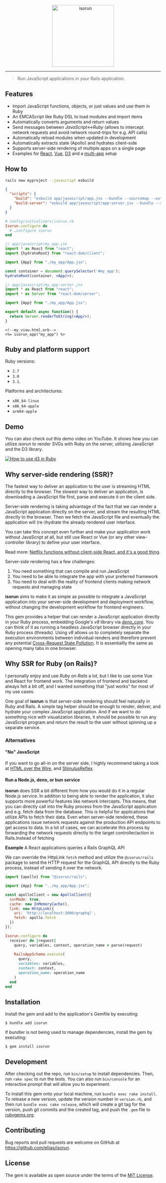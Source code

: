 <p align="center">
  <img alt="isorun" src="./docs/assets/logo.png" width="200" />
</p>

---

> Run JavaScript applications in your Rails application.

## Features

* Import JavaScript functions, objects, or just values and use them in Ruby
* An EMCAScript like Ruby DSL to load modules and import items
* Automatically converts arguments and return values
* Send messages between *JavaScript*<->*Ruby* (allows to intercept network requests and avoid network round-trips for e.g. API calls)
* Automatically reload modules when updated in development
* Automatically extracts state (Apollo) and hydrates client-side 
* Supports server-side rendering of multiple apps on a single page
* Examples for [React](./examples/rails-react-app), [Vue](./examples/rails-vue-app), [D3](./examples/rails-service-app) and a [multi-app](./examples/rails-multi-app) setup

## How to

```bash
rails new myproject --javascript esbuild
```

```json
{
  "scripts": {
    "build": "esbuild app/javascript/app.jsx --bundle --sourcemap --outdir=app/assets/builds --public-path=assets",
    "build-server": "esbuild app/javascript/app-server.jsx --bundle --sourcemap --outdir=app/assets/builds --public-path=assets --format=esm"
  }
}
```

```ruby
# config/initializers/isorun.rb
Isorun.configure do
  # …configure isorun
end
```

```jsx
// app/javascript/my_app.jsx
import * as React from "react";
import {hydrateRoot} from "react-dom/client";

import {App} from "./my_app/App.jsx";

const container = document.querySelector('#my_app');
hydrateRoot(container, <App/>);

```

```jsx
// app/javascript/my_app-server.jsx
import * as React from "react";
import * as Server from "react-dom/server";

import {App} from "./my_app/App.jsx";

export default async function() {
  return Server.renderToString(<App/>);
}
```

```erb
<!--my_view.html.erb-->
<%= isorun_app("my_app") %>
```

## Ruby and platform support

Ruby versions:
  - `2.7`
  - `3.0`
  - `3.1`.

Platforms and architectures:
  - `x86_64-linux`
  - `x86_64-apple`
  - `arm64-apple` 

## Demo

You can also check out this demo video on YouTube. It shows how you can utilize
*isorun* to render SVGs with Ruby on the server, utilizing JavaScript and the
D3 library.

[![How to use d3 in Ruby](./docs/assets/how-to-use-d3-in-ruby.png)](https://www.youtube.com/watch?v=EPHX4po4X4g)

## Why server-side rendering (SSR)?

The fastest way to deliver an application to the user is streaming HTML directly
to the browser. The slowest way to deliver an application, is downloading a
JavaScript file first, parse and execute it on the client side.

Server-side rendering is taking advantage of the fact that we can render a
JavaScript application directly on the server, and stream the resulting HTML
directly to the browser.
Then we fetch the JavaScript file and eventually the application will
(re-)hydrate the already rendered user interface.

You can take this concept even further and make your application work without
JavaScript at all, but still use React or Vue (or any other view-controller
library) to define your user interface.

Read
more: [Netflix functions without client-side React, and it's a good thing](https://jakearchibald.com/2017/netflix-and-react/).

Server-side rendering has a few challenges:

1. You need something that can compile and run JavaScript
1. You need to be able to integrate the app with your preferred framework
1. You need to deal with the reality of frontend clients making network requests and managing state

**isorun** aims to make it as simple as possible to integrate a
JavaScript application into your server-side development and deployment
workflow, without changing the development workflow for frontend engineers.

This gem provides a helper that can render a JavaScript application directly in
your Ruby process, embedding Google's *v8* library via [*deno_core*](https://crates.io/crates/deno_core).
You can think of it as running a headless JavaScript browser directly in your
Ruby process (threads). Using *v8* allows us to completely separate the
execution environments between individual renders and therefore prevent any
potential [Cross-Request State Pollution](https://vuejs.org/guide/scaling-up/ssr.html#cross-request-state-pollution).
It is essentiallly the same as opening many tabs in one browser.

## Why SSR for Ruby (on Rails)?

I personally enjoy and use *Ruby on Rails* a lot, but I like to use some
Vue and React for frontend work. The integration of frontend and backend always
felt a bit off, and I wanted something that "just works" for most of my use
cases.

One goal of **isorun** is that server-side rendering should feel naturally in
Ruby and Rails. A simple tag helper should be enough to render, deliver, and
hydrate your complex JavaScript application. And if we want to do something
nice with visualization libraries, it should be possible to run any JavaScript
program and return the result to the user without spinning up a separate
service.

### Alternatives

#### "No" JavaScript

If you want to go all-in on the server side, I highly recommend taking a look at
[HTML over the Wire](https://hotwired.dev/), and [StimulusReflex](https://docs.stimulusreflex.com/).

#### Run a Node.js, deno, or  bun service

**isorun** does SSR a bit different from how you would do it in a regular
Node.js service. In addition to being able to render the application, it also
supports more powerful features like network intercepts. This means, that you
can directly call into the Ruby process from the JavaScript application and
e.g. fetch data from the database. This is helpful for applications that
utilize APIs to fetch their data.
Even when server-side rendered, these applications issue network requests
against the production API endpoints to get access to data. In a lot of cases,
we can accelerate this process by forwarding the network requests directly to
the target controller/action in Rails.Instead of fetching 

**Example** A React applications queries a Rails GraphQL API

We can override the HttpLink `fetch` method and utilize the `@isorun/rails`
package to send the HTTP request for the GraphQL API directly to the Ruby
process, instead of sending it over the network.

```js
import {apollo} from "@isorun/rails";

import {App} from "../my_app/App.jsx";

const apolloClient = new ApolloClient({
  ssrMode: true,
  cache: new InMemoryCache(),
  link: new HttpLink({
    uri: 'http://localhost:3000/graphql',
    fetch: apollo.fetch
  })
});
```

```ruby
Isorun.configure do
  receiver do |request|
    query, variables, context, operation_name = parse(request)
    
    RailsAppSchema.execute(
      query,
      variables: variables,
      context: context,
      operation_name: operation_name
    )
  end
end
```

## Installation

Install the gem and add to the application's Gemfile by executing:

    $ bundle add isorun

If bundler is not being used to manage dependencies, install the gem by
executing:

    $ gem install isorun

## Development

After checking out the repo, run `bin/setup` to install dependencies. Then, run
`rake spec` to run the tests. You can also run `bin/console` for an interactive
prompt that will allow you to experiment.

To install this gem onto your local machine, run `bundle exec rake install`. To
release a new version, update the version number in `version.rb`, and then run
`bundle exec rake release`, which will create a git tag for the version, push
git commits and the created tag, and push the `.gem` file to
[rubygems.org](https://rubygems.org).

## Contributing

Bug reports and pull requests are welcome on GitHub at
https://github.com/eliias/isorun.

## License

The gem is available as open source under the terms of the
[MIT License](https://opensource.org/licenses/MIT).
